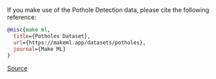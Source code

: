 If you make use of the Pothole Detection data, please cite the following reference:

``` bibtex
@misc{make ml,
  title={Potholes Dataset},
  url={https://makeml.app/datasets/potholes},
  journal={Make ML}
}
```

[Source](https://www.kaggle.com/datasets/andrewmvd/pothole-detection/)